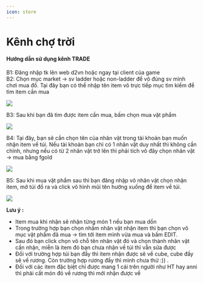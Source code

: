 ```yaml
---
icon: store
---
```


# Kênh chợ trời

#### Hướng dẫn sử dụng kênh TRADE <a href="#huong-dan-su-dung-kenh-trade" id="huong-dan-su-dung-kenh-trade"></a>

B1: Đăng nhập tk lên web d2vn hoặc ngay tại client của game\
B2: Chọn mục market -> sv ladder hoặc non-ladder để vô đúng sv mình chơi mua đồ. Tại đây bạn có thể nhập tên item vô trực tiếp mục tìm kiếm để tìm item cần mua

![](https://i0.wp.com/diablo2-vn.com/tm/app/uploads/2022/06/1-1.png?resize=750%2C422\&ssl=1)

&#x20;

B3: Sau khi bạn đã tìm được item cần mua, bấm chọn mua vật phẩm

![](https://i0.wp.com/diablo2-vn.com/tm/app/uploads/2022/06/2.png?resize=714%2C402\&ssl=1)

B4: Tại đây, bạn sẽ cần chọn tên của nhân vật trong tài khoản bạn muốn nhận item về túi. Nếu tài khoản bạn chỉ có 1 nhân vật duy nhất thì không cần chỉnh, nhưng nếu có từ 2 nhân vật trở lên thì phải tích vô đây chọn nhân vật -> mua bằng fgold

![](https://i0.wp.com/diablo2-vn.com/tm/app/uploads/2022/06/3.png?resize=893%2C503\&ssl=1)

B5: Sau khi mua vật phẩm sau thì bạn đăng nhập vô nhân vật chọn nhận item, mở túi đồ ra và click vô hình mũi tên hướng xuống để item về túi.

![](https://i0.wp.com/diablo2-vn.com/tm/app/uploads/2022/06/5-1.png?resize=597%2C485\&ssl=1)

**Lưu ý :**

* Item mua khi nhận sẽ nhận từng món 1 nếu bạn mua dồn
* Trong trường hợp bạn chọn nhầm nhân vật nhận item thì bạn chọn vô mục vật phẩm đã mua -> tìm tới item mình vừa mua và bấm EDIT.
* Sau đó bạn click chọn vô chỗ tên nhân vật đó và chọn thành nhân vật cần nhận, miễn là item đó bạn chưa nhận về túi thì vẫn sửa được
* Đối với trường hợp túi bạn đầy thì item nhận được sẽ về cube, cube đầy sẽ về rương. Còn trường hợp rương đầy thì mình chưa thử :)) .
* Đối với các item đặc biệt chỉ được mang 1 cái trên người như HT hay anni thì phải cất món đó về rương thì mới nhận được về
